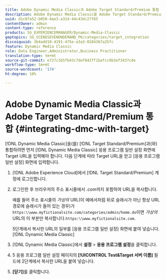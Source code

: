 ```yaml
---
title: Adobe Dynamic Media Classic과 Adobe Target Standard/Premium 통합
description: Adobe Dynamic Media Classic을 Adobe Target Standard/Premium과 통합하는 방법을 알아봅니다.
uuid: d1c07a52-b058-4ae3-a31d-44c43dc27f65
contentOwner: admin
content-type: reference
products: SG_EXPERIENCEMANAGER/Dynamic-Media-Classic
geptopics: SG_SCENESEVENONDEMAND_PK/categories/target_integration
discoiquuid: 3b4add18-4191-475e-a3a3-0184367a25fc
feature: Dynamic Media Classic
role: Data Engineer,Administrator,Business Practitioner
translation-type: tm+mt
source-git-commit: e727c1b5fb43c7def842ff1bafcc8b3ef3437cde
workflow-type: tm+mt
source-wordcount: '174'
ht-degree: 10%

---
```



# Adobe Dynamic Media Classic과 Adobe Target Standard/Premium 통합 {#integrating-dmc-with-target}

[!DNL Dynamic Media Classic]을(를) [!DNL Target Standard/Premium]과(와) 통합하려면 먼저 [!DNL Dynamic Media Classic] 응용 프로그램 일반 설정 화면에 Target URL을 입력해야 합니다. 다음 단계에 따라 Target URL을 얻고 [응용 프로그램 일반 설정] 화면에 입력합니다.

1. [!DNL Adobe Experience Cloud]에서 [!DNL Target Standard/Premium] 계정에 로그인합니다.
1. 로그인한 후 브라우저의 주소 표시줄에서 *.com*&#x200B;까지 포함하여 URL을 복사합니다.

   예를 들어 주소 표시줄의 *가상의* URL(이 예에서처럼 뒤로 슬래시가 아닌 항상 URL 경로에 슬래시가 들어 있는 경우)가 `https:\\www.myfictionalsite.com/categories/admin/home.do`이면 *가상의* URL의 이 부분만 복사합니다.`https:\\www.myfictionalsite.com`.

   5단계에서 복사한 URL의 일부를 [응용 프로그램 일반 설정] 화면에 붙여 넣습니다.[!DNL Dynamic Media Classic]

1. [!DNL Dynamic Media Classic]에서 **설정** > **응용 프로그램 설정**&#x200B;을 클릭합니다.
1. 5 응용 프로그램 일반 설정 페이지의 **[!UICONTROL Test&amp;Target 서버 이름]** 필드에 2단계에서 복사한 URL을 붙여 넣습니다.
1. **[닫기]**&#x200B;를 클릭합니다.

